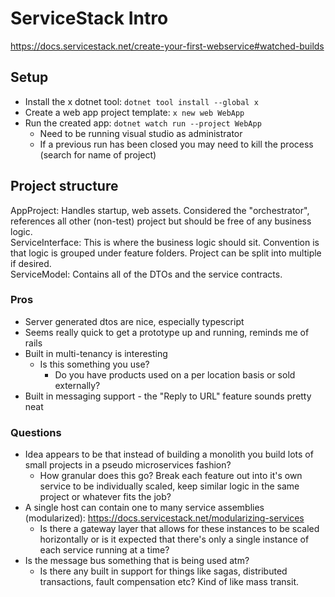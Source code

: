 # ServiceStack Intro
https://docs.servicestack.net/create-your-first-webservice#watched-builds

## Setup
- Install the x dotnet tool: `dotnet tool install --global x`  
- Create a web app project template: `x new web WebApp`  
- Run the created app: `dotnet watch run --project WebApp`
  - Need to be running visual studio as administrator
  - If a previous run has been closed you may need to kill the process (search for name of project)

## Project structure
AppProject: Handles startup, web assets. Considered the "orchestrator", references all other (non-test) project but should be free of any business logic.  
ServiceInterface: This is where the business logic should sit. Convention is that logic is grouped under feature folders. Project can be split into multiple if desired.  
ServiceModel: Contains all of the DTOs and the service contracts. 

### Pros
- Server generated dtos are nice, especially typescript  
- Seems really quick to get a prototype up and running, reminds me of rails  
- Built in multi-tenancy is interesting
  - Is this something you use?
	- Do you have products used on a per location basis or sold externally?
- Built in messaging support - the "Reply to URL" feature sounds pretty neat  

### Questions
- Idea appears to be that instead of building a monolith you build lots of small projects in a pseudo microservices fashion?  
  - How granular does this go? Break each feature out into it's own service to be individually scaled, keep similar logic in the same project or whatever fits the job?
- A single host can contain one to many service assemblies (modularized): https://docs.servicestack.net/modularizing-services
  - Is there a gateway layer that allows for these instances to be scaled horizontally or is it expected that there's only a single instance of each service running at a time?
- Is the message bus something that is being used atm? 
  - Is there any built in support for things like sagas, distributed transactions, fault compensation etc? Kind of like mass transit.

